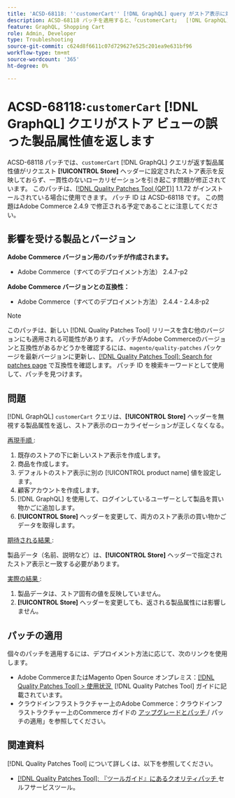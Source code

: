 ```yaml
---
title: 'ACSD-68118: ''customerCart'' [!DNL GraphQL] query がストア表示に対して誤った製品属性値を返す'
description: ACSD-68118 パッチを適用すると、「customerCart」  [!DNL GraphQL] query が返す製品属性値がリクエストビュー [!UICONTROL Store] ヘッダーに設定されたストアビューを反映せず、ローカリゼーションの不一致が発生するAdobe Commerceの問題が修正されています。
feature: GraphQL, Shopping Cart
role: Admin, Developer
type: Troubleshooting
source-git-commit: c624d8f6611c07d729627e525c201ea9e631bf96
workflow-type: tm+mt
source-wordcount: '365'
ht-degree: 0%

---
```



# ACSD-68118:`customerCart` [!DNL GraphQL] クエリがストア ビューの誤った製品属性値を返します

ACSD-68118 パッチでは、`customerCart` [!DNL GraphQL] クエリが返す製品属性値がリクエスト **[!UICONTROL Store]** ヘッダーに設定されたストア表示を反映しておらず、一貫性のないローカリゼーションを引き起こす問題が修正されています。 このパッチは、[[!DNL Quality Patches Tool (QPT)]](/help/tools/quality-patches-tool/quality-patches-tool-to-self-serve-quality-patches.md) 1.1.72 がインストールされている場合に使用できます。 パッチ ID は ACSD-68118 です。 この問題はAdobe Commerce 2.4.9 で修正される予定であることに注意してください。

## 影響を受ける製品とバージョン

**Adobe Commerce バージョン用のパッチが作成されます。**

* Adobe Commerce（すべてのデプロイメント方法） 2.4.7-p2

**Adobe Commerce バージョンとの互換性：**

* Adobe Commerce（すべてのデプロイメント方法） 2.4.4 - 2.4.8-p2

>[!NOTE]
>
>このパッチは、新しい [!DNL Quality Patches Tool] リリースを含む他のバージョンにも適用される可能性があります。 パッチがAdobe Commerceのバージョンと互換性があるかどうかを確認するには、`magento/quality-patches` パッケージを最新バージョンに更新し、[[!DNL Quality Patches Tool]: Search for patches page](https://experienceleague.adobe.com/tools/commerce-quality-patches/index.html) で互換性を確認します。 パッチ ID を検索キーワードとして使用して、パッチを見つけます。

## 問題

[!DNL GraphQL] `customerCart` クエリは、**[!UICONTROL Store]** ヘッダーを無視する製品属性を返し、ストア表示のローカライゼーションが正しくなくなる。

<u> 再現手順 </u>:

1. 既存のストアの下に新しいストア表示を作成します。
1. 商品を作成します。
1. デフォルトのストア表示に別の [!UICONTROL product name] 値を設定します。
1. 顧客アカウントを作成します。
1. [!DNL GraphQL] を使用して、ログインしているユーザーとして製品を買い物かごに追加します。
1. **[!UICONTROL Store]** ヘッダーを変更して、両方のストア表示の買い物かごデータを取得します。

<u> 期待される結果 </u>:

製品データ（名前、説明など）は、**[!UICONTROL Store]** ヘッダーで指定されたストア表示と一致する必要があります。

<u> 実際の結果 </u>:

1. 製品データは、ストア固有の値を反映していません。
1. **[!UICONTROL Store]** ヘッダーを変更しても、返される製品属性には影響しません。

## パッチの適用

個々のパッチを適用するには、デプロイメント方法に応じて、次のリンクを使用します。

* Adobe CommerceまたはMagento Open Source オンプレミス：[[!DNL Quality Patches Tool] > 使用状況 &#x200B;](/help/tools/quality-patches-tool/usage.md) [!DNL Quality Patches Tool] ガイドに記載されています。
* クラウドインフラストラクチャー上のAdobe Commerce：クラウドインフラストラクチャー上のCommerce ガイドの [&#x200B; アップグレードとパッチ &#x200B;](https://experienceleague.adobe.com/docs/commerce-cloud-service/user-guide/develop/upgrade/apply-patches.html)/ パッチの適用」を参照してください。

## 関連資料

[!DNL Quality Patches Tool] について詳しくは、以下を参照してください。

* [[!DNL Quality Patches Tool]: 『ツールガイド』にあるクオリティパッチ &#x200B;](/help/tools/quality-patches-tool/quality-patches-tool-to-self-serve-quality-patches.md) セルフサービスツール。
